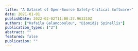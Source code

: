 ```yaml
---
title: "A Dataset of Open-Source Safety-Critical Software⋆"
date: 2021-01-01
publishDate: 2022-02-02T11:00:27.963210Z
authors: ["Rafaila Galanopoulou", "Diomidis Spinellis"]
publication_types: ["2"]
abstract: ""
featured: false
publication: ""
---
```


